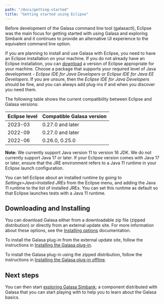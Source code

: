 ```yaml
---
path: "/docs/getting-started"
title: "Getting started using Eclipse"
---
```


Before development of the Galasa command line tool (galasactl), Eclipse was the main focus for getting started with using Galasa and exploring Simbank and it continues to provide an alternative UI experience to the equivalent command line option.


If you are planning to install and use Galasa with Eclipse, you need to have an Eclipse installation on your machine. If you do not already have an Eclipse installation, you can <a href="https://www.eclipse.org/downloads/packages/installer" target="_blank">download</a> a version of Eclipse appropriate for your machine. Choose a package that supports your required level of Java development - _Eclipse IDE for Java Developers_ or _Eclipse IDE for Java EE Developers_. If you are unsure, then the _Eclipse IDE for Java Developers_ should be fine, and you can always add plug-ins if and when you discover you need them.

The following table shows the current compatibility between Eclipse and Galasa versions: 


| Eclipse level |  Compatible Galasa version  |
| :---- | :-------- | 
| 2023-03  | 0.27.0 and later |
| 2022-09 | 0.27.0 and later | 
| 2022-06 | 0.26.0, 0.25.0 |

<b>Note:</b> We currently support Java version 11 to version 16 JDK. We do not currently support Java 17 or later. If your Eclipse version comes with Java 17 or later, ensure that the JRE environment refers to a Java 11 runtime in your Eclipse launch configuration. 

You can tell Eclipse about an installed runtime by going to _Settings_>_Java_>_Installed JREs_ from the Eclipse menu, and adding the Java 11 runtime to the list of installed JREs. You can set this runtime as default so that Eclipse launches tests with a Java 11 runtime. 


## Downloading and Installing 

You can download Galasa either from a downloadable zip file (zipped distribution) or directly from an external update site. For more information about these options, see the [Installing options](../../docs) documentation. 

To install the Galasa plug-in from the external update site, follow the instructions in [Installing the Galasa plug-in](/docs/getting-started/installing-online). 

To install the Galasa plug-in using the zipped distribution, follow the instructions in [Installing the Galasa plug-in offline](/docs/getting-started/installing-offline). 


## Next steps 

You can then start [exploring Galasa Simbank](/docs/getting-started/simbank); a component distributed with Galasa that you can start playing with to help you to learn about the Galasa basics. 

